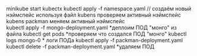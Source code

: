 minikube start 
kubectx
kubectl apply -f namespace.yaml // создаём новый нэймспейс используя файл
kubens проверяем активный нэймспейс
kubens packman меняем активный нэймспейс	
kubectl apply -f mongo-deployment.yaml *деплоим ПОД "монго" из файла
kubectl get pods *проверяем что создался ПОД "монго"
kubectl logs mongo-0 * логи ПОДа
kubectl apply -f packman-deployment.yaml
kubectl delete -f packman-deployment.yaml *удаляем ПОД
